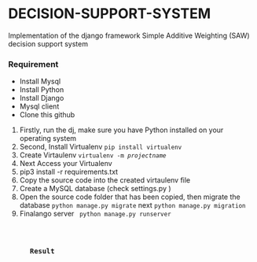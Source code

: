 # DECISION-SUPPORT-SYSTEM

Implementation of the django framework Simple Additive Weighting (SAW) decision support system

<h3>Requirement</h3>
<ul>
    <li>Install Mysql</li>
    <li>Install Python</li>
    <li>Install Django</li>
    <li>Mysql client</li>
    <li>Clone this github</li>
</ul>

<ol>
    <li>Firstly, run the dj, make sure you have Python installed on your operating system</li>
    <li>Second, Install Virtualenv <code>pip install virtualenv</code></li>
    <li>Create Virtaulenv <code>virtualenv -m <i>projectname</i> </code></li>
    <li>Next Access your Virtualenv</li>
    <li> pip3 install -r requirements.txt</li>
    <li>Copy the source code into the created virtaulenv file</li>
    <li>Create a MySQL database (check settings.py )</li>
    <li>Open the source code folder that has been copied, then migrate the database <code>python manage.py migrate</code> next <code>python manage.py migration</code></li>
    <li>Finalango server <code> python manage.py runserver</li>
<ol>
<h3>Result </h3>
